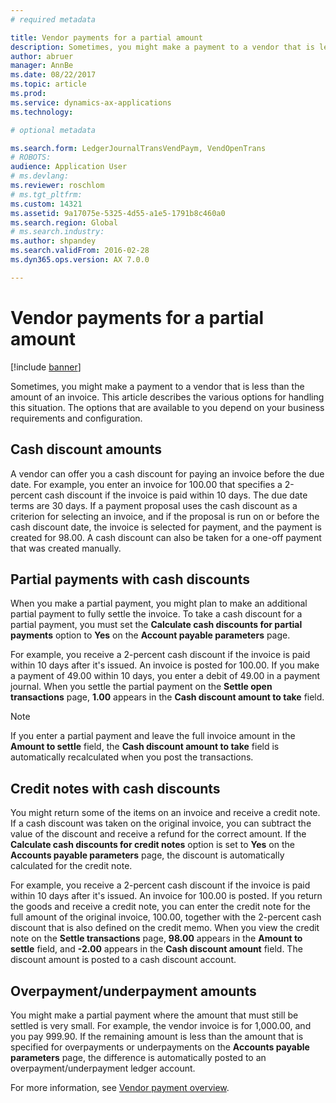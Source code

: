 ```yaml
---
# required metadata

title: Vendor payments for a partial amount
description: Sometimes, you might make a payment to a vendor that is less than the amount of an invoice. This article describes the various options for handling this situation. 
author: abruer
manager: AnnBe
ms.date: 08/22/2017
ms.topic: article
ms.prod: 
ms.service: dynamics-ax-applications
ms.technology: 

# optional metadata

ms.search.form: LedgerJournalTransVendPaym, VendOpenTrans
# ROBOTS: 
audience: Application User
# ms.devlang: 
ms.reviewer: roschlom
# ms.tgt_pltfrm: 
ms.custom: 14321
ms.assetid: 9a17075e-5325-4d55-a1e5-1791b8c460a0
ms.search.region: Global
# ms.search.industry: 
ms.author: shpandey
ms.search.validFrom: 2016-02-28
ms.dyn365.ops.version: AX 7.0.0

---
```


# Vendor payments for a partial amount

[!include [banner](../includes/banner.md)]

Sometimes, you might make a payment to a vendor that is less than the amount of an invoice. This article describes the various options for handling this situation. The options that are available to you depend on your business requirements and configuration. 

Cash discount amounts
---------------------

A vendor can offer you a cash discount for paying an invoice before the due date. For example, you enter an invoice for 100.00 that specifies a 2-percent cash discount if the invoice is paid within 10 days. The due date terms are 30 days. If a payment proposal uses the cash discount as a criterion for selecting an invoice, and if the proposal is run on or before the cash discount date, the invoice is selected for payment, and the payment is created for 98.00. A cash discount can also be taken for a one-off payment that was created manually.

## Partial payments with cash discounts
When you make a partial payment, you might plan to make an additional partial payment to fully settle the invoice. To take a cash discount for a partial payment, you must set the **Calculate cash discounts for partial payments** option to **Yes** on the **Account payable parameters** page. 

For example, you receive a 2-percent cash discount if the invoice is paid within 10 days after it's issued. An invoice is posted for 100.00. If you make a payment of 49.00 within 10 days, you enter a debit of 49.00 in a payment journal. When you settle the partial payment on the **Settle open transactions** page, **1.00** appears in the **Cash discount amount to take** field. 

> [!NOTE] 
> If you enter a partial payment and leave the full invoice amount in the **Amount to settle** field, the **Cash discount amount to take** field is automatically recalculated when you post the transactions.

## Credit notes with cash discounts
You might return some of the items on an invoice and receive a credit note. If a cash discount was taken on the original invoice, you can subtract the value of the discount and receive a refund for the correct amount. If the **Calculate cash discounts for credit notes** option is set to **Yes** on the **Accounts payable parameters** page, the discount is automatically calculated for the credit note. 

For example, you receive a 2-percent cash discount if the invoice is paid within 10 days after it's issued. An invoice for 100.00 is posted. If you return the goods and receive a credit note, you can enter the credit note for the full amount of the original invoice, 100.00, together with the 2-percent cash discount that is also defined on the credit memo.  When you view the credit note on the **Settle transactions** page, **98.00** appears in the **Amount to settle** field, and **-2.00** appears in the **Cash discount amount** field. The discount amount is posted to a cash discount account.

## Overpayment/underpayment amounts
You might make a partial payment where the amount that must still be settled is very small. For example, the vendor invoice is for 1,000.00, and you pay 999.90. If the remaining amount is less than the amount that is specified for overpayments or underpayments on the **Accounts payable parameters** page, the difference is automatically posted to an overpayment/underpayment ledger account.


For more information, see [Vendor payment overview](../cash-bank-management/tasks/vendor-payment-overview.md).
